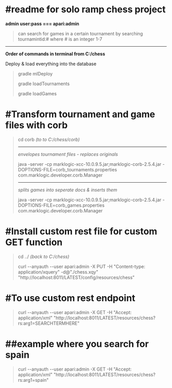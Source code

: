 #readme for solo ramp chess project
=========
**admin user:pass === apari:admin**

>can search for games in a certain tournament by searching tournamintid:#
>where # is an integer 1-7

----------
**Order of commands in terminal from C:/chess**

Deploy & load everything into the database
>gradle mlDeploy
>
>gradle loadTournaments
>
>gradle loadGames


#Transform tournament and game files with corb
=========
>cd corb *(to to C:/chess/corb)*
>
>----------
>*envelopes tournament files - replaces originals*
>
>java -server -cp marklogic-xcc-10.0.9.5.jar;marklogic-corb-2.5.4.jar -DOPTIONS-FILE=corb_tournaments.properties com.marklogic.developer.corb.Manager
>
>
>----------
>*splits games into seperate docs & inserts them*
>
>java -server -cp marklogic-xcc-10.0.9.5.jar;marklogic-corb-2.5.4.jar -DOPTIONS-FILE=corb_games.properties com.marklogic.developer.corb.Manager
>

#Install custom rest file for custom GET function
=========
>cd ../ *(back to C:/chess)*
>
>curl --anyauth --user apari:admin -X PUT -H "Content-type: application/xquery" -d@"./chess.xqy" "http://localhost:8011/LATEST/config/resources/chess"



#To use custom rest endpoint
=========
>curl --anyauth --user apari:admin -X GET -H "Accept: application/xml" "http://localhost:8011/LATEST/resources/chess?rs:arg1=SEARCHTERMHERE"

##example where you search for spain
=========
>curl --anyauth --user apari:admin -X GET -H "Accept: application/xml" "http://localhost:8011/LATEST/resources/chess?rs:arg1=spain"
